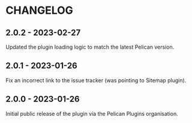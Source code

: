 CHANGELOG
=========

2.0.2 - 2023-02-27
------------------

Updated the plugin loading logic to match the latest Pelican version.

2.0.1 - 2023-01-26
------------------

Fix an incorrect link to the issue tracker (was pointing to Sitemap plugin).

2.0.0 - 2023-01-26
------------------

Initial public release of the plugin via the Pelican Plugins organisation.
